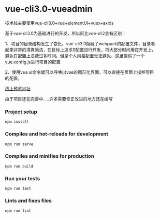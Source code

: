 # vue-cli3.0-vueadmin

技术栈主要使用vue-cli3.0+vue+elementUI+vuex+axios

基于vue-cli3.0为基础进行的开发，所以同比vue-cli2会有区别：  

1、项目的目录结构发生了变化，vue-cli3.0隐藏了webpack的配置文件，目录看起来非常的清爽简洁，在目标上追求0配置进行开发，将大部分时间用在开发上，避免在配置上浪费过多时间。但是个人风格配置无法避免，这里提供了一个vue.config.js进行项目的配置

2、使用vue ui命令就可以呼唤出vue的图形化界面，可以直接在页面上操控项目的配置。


[线上预览地址](http://www.lolint.com/vue-cli3.0-vueAdmin/dist/#/home)

由于项目还在完善中.....许多需要修正改进的地方还在编写

### Project setup

    npm install

### Compiles and hot-reloads for development

    npm run serve

### Compiles and minifies for production

    npm run build

### Run your tests

    npm run test

### Lints and fixes files

    npm run lint
